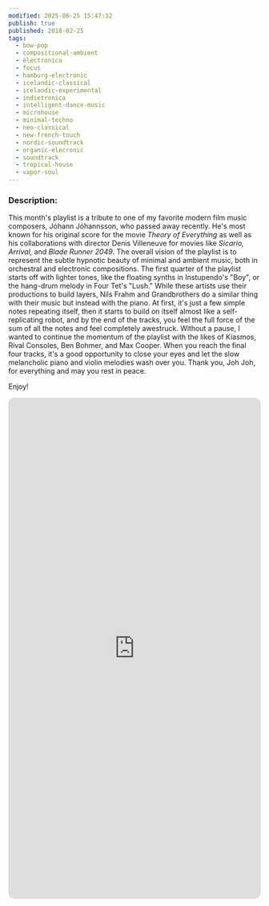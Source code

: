 ```yaml
---
modified: 2025-08-25 15:47:32
publish: true
published: 2018-02-25
tags:
  - bow-pop
  - compositional-ambient
  - electronica
  - focus
  - hamburg-electronic
  - icelandic-classical
  - icelandic-experimental
  - indietronica
  - intelligent-dance-music
  - microhouse
  - minimal-techno
  - neo-classical
  - new-french-touch
  - nordic-soundtrack
  - organic-elecronic
  - soundtrack
  - tropical-house
  - vapor-soul
---
```

### Description:
This month's playlist is a tribute to one of my favorite modern film music composers, Jóhann Jóhannsson, who passed away recently. He's most known for his original score for the movie *Theory of Everything* as well as his collaborations with director Denis Villeneuve for movies like *Sicario, Arrival,* and *Blade Runner 2049*. The overall vision of the playlist is to represent the subtle hypnotic beauty of minimal and ambient music, both in orchestral and electronic compositions. The first quarter of the playlist starts off with lighter tones, like the floating synths in Instupendo's "Boy", or the hang-drum melody in Four Tet's "Lush." While these artists use their productions to build layers, Nils Frahm and Grandbrothers do a similar thing with their music but instead with the piano. At first, it's just a few simple notes repeating itself, then it starts to build on itself almost like a self-replicating robot, and by the end of the tracks, you feel the full force of the sum of all the notes and feel completely awestruck. Without a pause, I wanted to continue the momentum of the playlist with the likes of Kiasmos, Rival Consoles, Ben Bohmer, and Max Cooper. When you reach the final four tracks, it's a good opportunity to close your eyes and let the slow melancholic piano and violin melodies wash over you. Thank you, Joh Joh, for everything and may you rest in peace.

Enjoy!

<iframe data-testid="embed-iframe" style="border-radius:12px" src="https://open.spotify.com/embed/playlist/553X6yF2ho3Lnigt1AD2iw?utm_source=generator&theme=0" width="100%" height="1000" frameBorder="0" allowfullscreen="" allow="autoplay; clipboard-write; encrypted-media; fullscreen; picture-in-picture" loading="lazy"></iframe>

